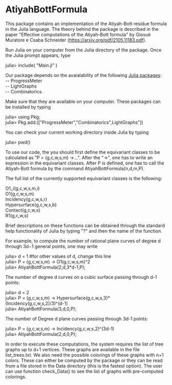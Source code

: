 # AtiyahBottFormula

This package contains an implementation of the Atiyah-Bott residue formula in the Julia language. The theory behind the package is described in the paper 
"Effective computations of the Atiyah-Bott formula" by Giosuè Muratore e Csaba Schneider (https://arxiv.org/pdf/2105.11183.pdf).

Run Julia on your computer from the Julia directory of the package. Once the Julia prompt appears, type 

julia> include( "Main.jl" )

Our package depends on the avaialability of the following <a href="https://docs.julialang.org/en/v1/stdlib/Pkg/">Julia packages</a>:<br>
-- ProgressMeter<br>
-- LightGraphs<br>
-- Combinatorics.<br>

Make sure that they are available on your computer. These packages can be installed by typing 

julia> using Pkg;<br>
julia> Pkg.add.(["ProgressMeter","Combinatorics",LightGraphs"])

You can check your current working directory inside Julia by typing 

julia> pwd() 

To use our code, the you should first define the equivariant classes to be calculated as "P = (g,c,w,s,m) ->...".
After the "->", one has to write an expression in the equivariant classes. After P is defined, one has to call the
Atiyah-Bott formula by the command AtiyahBottFormula(n,d,m,P). 

The full list of the currently supported equivariant classes is the following:

O1_i(g,c,w,s,m,i)<br>
O1(g,c,w,s,m)<br>
Incidency(g,c,w,s,r)<br>
Hypersurface(g,c,w,s,b)<br>
Contact(g,c,w,s)<br>
R1(g,c,w,s)<br>

Brief descriptions on these functions can be obtained through the standard help functionality of Julia by typing "?" and then the name of the function.

For example, to compute the number of rational plane curves of degree d through 3d−1 general points, one may write

julia> d = 1 #for other values of d, change this line<br>
julia> P = (g,c,w,s,m) -> O1(g,c,w,s,m)^2<br>
julia> AtiyahBottFormula(2,d,3*d-1,P);<br>


The number of degree d curves on a cubic surface passing through d-1 points:

julia> d = 2<br>
julia> P = (g,c,w,s,m) -> Hypersurface(g,c,w,s,3)*(Incidency(g,c,w,s,2)/3)^(d-1)<br>
julia> AtiyahBottFormula(3,d,0,P);<br>

The number of Degree d plane curves passing through 3d-1 points:

julia> P = (g,c,w,s,m) -> Incidency(g,c,w,s,2)^(3d-1)<br>
julia> AtiyahBottFormula(2,d,0,P);<br>

In order to execute these computations, the system requires the list of tree graphs up to d+1 vertices. These graphs are available in the file list_trees.txt. 
We also need the possible colorings of these graphs with n+1 colors. These can either be computed by the package or they can be read from a file stored 
in the Data directory (this is the fastest option). The user can use function check_Data() to see the list of graphs with pre-computed colorings. 
